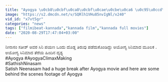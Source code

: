 ```yaml
---
title: "Ayogya \u0cb8\u0cbf\u0ca8\u0cbf\u0cae\u0cbe\u0ca6 \u0c95\u0ccd\u0cb2\u0cc8\u0cae\u0ccd\u0caf\u0cbe\u0c95\u0ccd\u0cb8\u0ccd \u0cb8\u0ca8\u0ccd\u0ca8\u0cbf\u0cb5\u0cc7\u0cb6\u0ca6 \u0ca4\u0cc6\u0cb0\u0cc6 \u0cb9\u0cbf\u0c82\u0ca6\u0cbf\u0ca8 \u0ca6\u0cc3\u0cb6\u0ccd\u0caf Ayogya Climax Making Filmibeat Kannada"
image: "https://s2.dmcdn.net/v/SQRlh1VHu85nvIgNl/x240"
vid_id: "x7vt5gr"
categories: "news"
tags: ["filmibeat-kannada","kannada film","kannada full movies"]
date: "2020-08-29T17:47:04+03:00"
---
```

ನೀನಾಸಂ ಸತೀಶ್ ಅವರ ಸಿನಿ ಪಯಣ ಒಂದು ದೊಡ್ಡ ತಿರುವು ಪಡೆದುಕೊಂಡಿದ್ದು ಅಯೋಗ್ಯ ಸಿನಿಮಾದ ಮೂಲಕ . ಅಯೋಗ್ಯ ಸಿನಿಮಾದ ತೆರೆಯ ಹಿಂದಿನ ದೃಶ್ಯ  <br>#Ayogya #AyogyaClimaxMaking  <br>#SathishNinasam  <br>Satish Neenasam had a huge break after Ayogya movie and here are some behind the scenes footage of Ayogya
